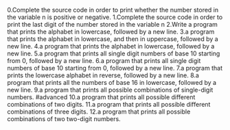 0.Complete the source code in order to print whether the number stored in the variable n is positive or negative.
1.Complete the source code in order to print the last digit of the number stored in the variable n
2.Write a program that prints the alphabet in lowercase, followed by a new line.
3.a program that prints the alphabet in lowercase, and then in uppercase, followed by a new line.
4.a program that prints the alphabet in lowercase, followed by a new line.
5.a program that prints all single digit numbers of base 10 starting from 0, followed by a new line.
6.a program that prints all single digit numbers of base 10 starting from 0, followed by a new line.
7.a program that prints the lowercase alphabet in reverse, followed by a new line.
8.a program that prints all the numbers of base 16 in lowercase, followed by a new line.
9.a program that prints all possible combinations of single-digit numbers.
#advanced
10.a program that prints all possible different combinations of two digits.
11.a program that prints all possible different combinations of three digits.
12.a program that prints all possible combinations of two two-digit numbers.
